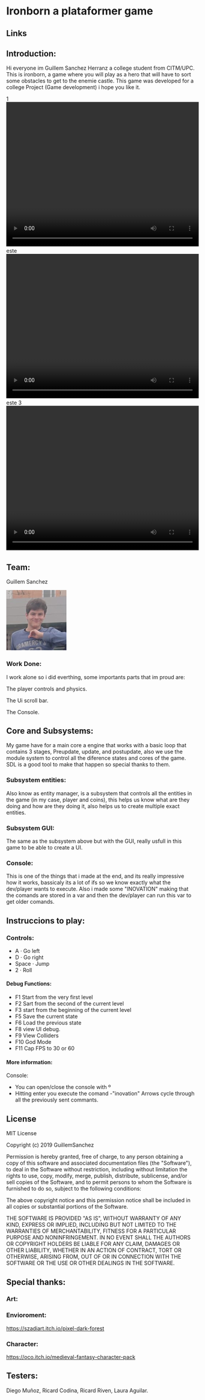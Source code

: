 # Ironborn a plataformer game

## Links

## Introduction:

Hi everyone im Guillem Sanchez Herranz a college student from CITM/UPC. 
This is ironborn, a game where you will play as a hero that will have to sort some obstacles to get to the enemie castle.
This game was developed for a college Project (Game development) i hope you like it.

1
<video src="docs/video/Dev_final.mp4" width="512" height="384" controls preload></video>
este
<video src="https://github.com/GuillemSanchez/IronBorn/blob/master/docs/video/Dev_final.mp4" width="512" height="384" controls preload></video>
este 3
<video src="video/Dev_final.mp4" width="512" height="384" controls preload></video>


## Team:

Guillem Sanchez

<img src="https://github.com/GuillemSanchez/IronBorn/blob/master/docs/photo/Guillem.jpg?raw=true">




### Work Done:

I work alone so i did everthing, some importants parts that im proud are:

The player controls and physics.

The Ui scroll bar.

The Console.



## Core and Subsystems:

My game have for a main core a engine that works with a basic loop that contains 3 stages, Preupdate, update, and postupdate,
also we use the module system to control all the diference states and cores of the game. SDL is a good tool to make that happen so special thanks to them.

### Subsystem entities:

Also know as entity manager, is a subsystem that controls all the entities in the game (in my case, player and coins), this helps us
know what are they doing and how are they doing it, also helps us to create multiple exact entities.

### Subsystem GUI:

The same as the subsystem above but with the GUI, really usfull in this game to be able to create a UI.

### Console:

This is one of the things that i made at the end, and its really impressive how it works, bassicaly its a lot of ifs so we know exactly
what the dev/player wants to execute. Also i made some "INOVATION" making that the comands are stored in a var and then the dev/player
can run this var to get older comands.


## Instruccions to play:


### Controls:

- A · Go left
- D · Go right
- Space · Jump
- 2 · Roll


#### Debug Functions:

- F1 Start from the very first level
- F2 Sart from the second of the current level
- F3 start from the beginning of the current level
- F5 Save the current state
- F6 Load the previous state
- F8 view UI debug.
- F9 View Colliders
- F10 God Mode
- F11 Cap FPS to 30 or 60

#### More information:

Console:

- You can open/close the console with º
- Hitting enter you execute the comand
-"inovation" Arrows cycle through all the previously sent commants.



## License

MIT License

Copyright (c) 2019 GuillemSanchez

Permission is hereby granted, free of charge, to any person obtaining a copy
of this software and associated documentation files (the "Software"), to deal
in the Software without restriction, including without limitation the rights
to use, copy, modify, merge, publish, distribute, sublicense, and/or sell
copies of the Software, and to permit persons to whom the Software is
furnished to do so, subject to the following conditions:

The above copyright notice and this permission notice shall be included in all
copies or substantial portions of the Software.

THE SOFTWARE IS PROVIDED "AS IS", WITHOUT WARRANTY OF ANY KIND, EXPRESS OR
IMPLIED, INCLUDING BUT NOT LIMITED TO THE WARRANTIES OF MERCHANTABILITY,
FITNESS FOR A PARTICULAR PURPOSE AND NONINFRINGEMENT. IN NO EVENT SHALL THE
AUTHORS OR COPYRIGHT HOLDERS BE LIABLE FOR ANY CLAIM, DAMAGES OR OTHER
LIABILITY, WHETHER IN AN ACTION OF CONTRACT, TORT OR OTHERWISE, ARISING FROM,
OUT OF OR IN CONNECTION WITH THE SOFTWARE OR THE USE OR OTHER DEALINGS IN THE
SOFTWARE.

## Special thanks:

### Art:

### Envioroment:

https://szadiart.itch.io/pixel-dark-forest

### Character:

https://oco.itch.io/medieval-fantasy-character-pack

## Testers:

Diego Muñoz, Ricard Codina, Ricard Riven, Laura Aguilar.





